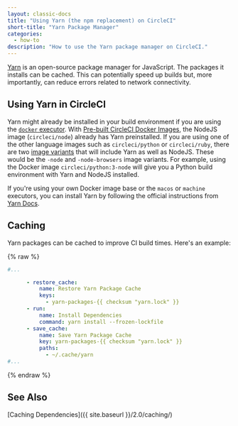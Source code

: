 ```yaml
---
layout: classic-docs
title: "Using Yarn (the npm replacement) on CircleCI"
short-title: "Yarn Package Manager"
categories:
  - how-to
description: "How to use the Yarn package manager on CircleCI."
---
```

[Yarn](https://yarnpkg.com/) is an open-source package manager for JavaScript. The packages it installs can be cached. This can potentially speed up builds but, more importantly, can reduce errors related to network connectivity.

## Using Yarn in CircleCI

Yarn might already be installed in your build environment if you are using the [`docker` executor](https://circleci.com/docs/2.0/executor-types/#using-docker). With [Pre-built CircleCI Docker Images](https://circleci.com/docs/2.0/circleci-images/), the NodeJS image (`circleci/node`) already has Yarn preinstalled. If you are using one of the other language images such as `circleci/python` or `circleci/ruby`, there are two [image variants](https://circleci.com/docs/2.0/circleci-images/#image-variants) that will include Yarn as well as NodeJS. These would be the `-node` and `-node-browsers` image variants. For example, using the Docker image `circleci/python:3-node` will give you a Python build environment with Yarn and NodeJS installed.

If you're using your own Docker image base or the `macos` or `machine` executors, you can install Yarn by following the official instructions from [Yarn Docs](https://yarnpkg.com/lang/en/docs/install/).

## Caching

Yarn packages can be cached to improve CI build times. Here's an example:

{% raw %}
```yaml
#...

      - restore_cache:
          name: Restore Yarn Package Cache
          keys:
            - yarn-packages-{{ checksum "yarn.lock" }}
      - run:
          name: Install Dependencies
          command: yarn install --frozen-lockfile
      - save_cache:
          name: Save Yarn Package Cache
          key: yarn-packages-{{ checksum "yarn.lock" }}
          paths:
            - ~/.cache/yarn
#...
```
{% endraw %}

## See Also

[Caching Dependencies]({{ site.baseurl }}/2.0/caching/)